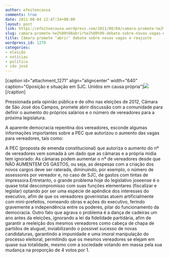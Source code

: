 ```yaml
---
author: efeitoecausa
comments: true
date: 2011-08-04 12:47:54+00:00
layout: post
link: https://efeitoecausa.wordpress.com/2011/08/04/camara-promete-%e2%80%98abrir%e2%80%99-debate-sobre-novas-vagas-e-reajuste/
slug: camara-promete-%e2%80%98abrir%e2%80%99-debate-sobre-novas-vagas-e-reajuste
title: Câmara promete ‘abrir’ debate sobre novas vagas e reajuste
wordpress_id: 1270
categories:
- eleição
- notícias
- política
- são josé
---
```


[caption id="attachment_1271" align="aligncenter" width="640" caption="Oposição e situação em SJC. Unidos em causa própria"][![](http://efeitoecausa.files.wordpress.com/2011/08/camara-sjc.jpg)](http://efeitoecausa.files.wordpress.com/2011/08/camara-sjc.jpg)[/caption]

Pressionada pela opinião pública e de olho nas eleições de 2012, Câmara de São José dos Campos, promete abrir discussão com a comunidade para definir o aumento do próprios salários e o número de vereadores para a próxima legislatura.

A aparente democracia repentina dos vereadores, esconde algumas informações importantes sobre a PEC que autorizou o aumento das vagas para vereadores, tais como:

A PEC (proposta de emenda constitucional) que autoriza o aumento do nº de vereadores vem somada à um dado que as câmaras e a própria mídia tem ignorado: As câmaras podem aumentar o nº de vereadores desde que NÃO AUMENTEM OS GASTOS, ou seja, as despesas com a criação dos novos cargos deve ser raterada, diminuindo, por exemplo, o número de assessores por vereador e, no caso de SJC, de gastos com tintas de impressora.Entretanto, o grande problema hoje do legislativo joseense é o quase total descompromisso com suas funções elementares (fiscalizar e legislar) optando por ser uma espécie de apêndice dos interesses do executivo, afim de que os vereadores governistas atuem artificialmente com mini-prefeitos, nomeando obras e ações do executivo, ferindo gravemente a independência entre os poderes, pilar do funcionamento da democracia. Outro fato que agrava o problema é a dança de cadeiras um ano antes da eleições, ignorando a lei da fidelidade partidária, afim de garantir a reeleição dos mesmos vereadores como cabeça de chapa de partidos de aluguel, inviabilizando o possível sucesso de novas candidaturas, garantindo a impunidade e uma imoral manipulação do processo eleitoral, permitindo que os mesmos vereadores se elejam em quase sua totalidade, mesmo com a sociedade votando em massa pela sua mudança na proporção de 4 votos por 1.
